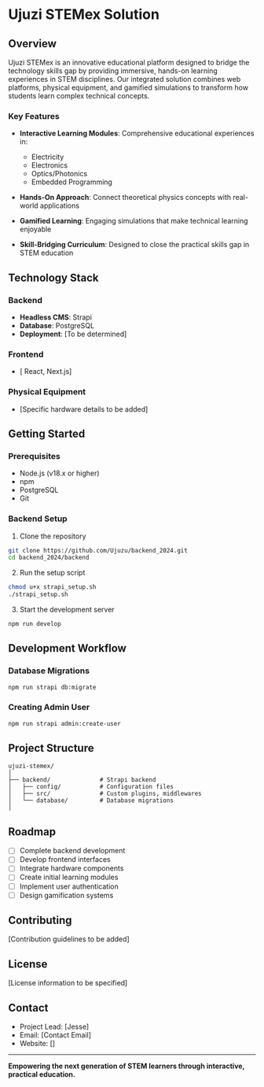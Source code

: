 # Ujuzi STEMex Solution

## Overview

Ujuzi STEMex is an innovative educational platform designed to bridge the technology skills gap by providing immersive, hands-on learning experiences in STEM disciplines. Our integrated solution combines web platforms, physical equipment, and gamified simulations to transform how students learn complex technical concepts.

### Key Features

- **Interactive Learning Modules**: Comprehensive educational experiences in:
  - Electricity
  - Electronics
  - Optics/Photonics
  - Embedded Programming

- **Hands-On Approach**: Connect theoretical physics concepts with real-world applications
- **Gamified Learning**: Engaging simulations that make technical learning enjoyable
- **Skill-Bridging Curriculum**: Designed to close the practical skills gap in STEM education

## Technology Stack

### Backend
- **Headless CMS**: Strapi
- **Database**: PostgreSQL
- **Deployment**: [To be determined]

### Frontend
- [ React, Next.js]

### Physical Equipment
- [Specific hardware details to be added]

## Getting Started

### Prerequisites
- Node.js (v18.x or higher)
- npm
- PostgreSQL
- Git

### Backend Setup

1. Clone the repository
```bash
git clone https://github.com/Ujuzu/backend_2024.git
cd backend_2024/backend
```

2. Run the setup script
```bash
chmod u+x strapi_setup.sh
./strapi_setup.sh
```

3. Start the development server
```bash
npm run develop
```

## Development Workflow

### Database Migrations
```bash
npm run strapi db:migrate
```

### Creating Admin User
```bash
npm run strapi admin:create-user
```

## Project Structure
```
ujuzi-stemex/
│
├── backend/              # Strapi backend
│   ├── config/           # Configuration files
│   ├── src/              # Custom plugins, middlewares
│   └── database/         # Database migrations
│
```

## Roadmap
- [ ] Complete backend development
- [ ] Develop frontend interfaces
- [ ] Integrate hardware components
- [ ] Create initial learning modules
- [ ] Implement user authentication
- [ ] Design gamification systems

## Contributing
[Contribution guidelines to be added]

## License
[License information to be specified]

## Contact
- Project Lead: [Jesse]
- Email: [Contact Email]
- Website: []

---

**Empowering the next generation of STEM learners through interactive, practical education.**
